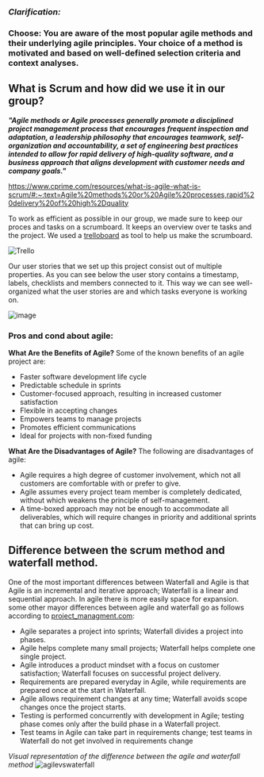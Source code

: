 ### **_Clarification:_**
### **Choose: You are aware of the most popular agile methods and their underlying agile principles. Your choice of a method is motivated and based on well-defined selection criteria and context analyses.**


## What is Scrum and how did we use it in our group?
***"Agile methods or Agile processes generally promote a disciplined project management process that encourages frequent inspection and adaptation, a leadership philosophy that encourages teamwork, self-organization and accountability, a set of engineering best practices intended to allow for rapid delivery of high-quality software, and a business approach that aligns development with customer needs and company goals."*** 

https://www.cprime.com/resources/what-is-agile-what-is-scrum/#:~:text=Agile%20methods%20or%20Agile%20processes,rapid%20delivery%20of%20high%2Dquality

To work as efficient as possible in our group, we made sure to keep our proces and tasks on a scrumboard. It keeps an overview over te tasks and the project. We used a  [trelloboard](https://trello.com/b/Q4D0RcQU/proftaak-semester-3) as tool to help us make the scrumboard.

![Trello](https://user-images.githubusercontent.com/73832880/171404156-8d70eb2d-52a0-4572-bd14-031f62f39563.png)

Our user stories that we set up this project consist out of multiple properties. As you can see below the user story contains a timestamp, labels, checklists and members connected to it. This way we can see well-organized what the user stories are and which tasks everyone is working on.

![image](https://user-images.githubusercontent.com/73832880/171827420-08b33c91-4ca7-4730-b8dc-e0e433032e71.png)

### Pros and cond about agile:
**What Are the Benefits of Agile?**
Some of the known benefits of an agile project are:

- Faster software development life cycle
- Predictable schedule in sprints
- Customer-focused approach, resulting in increased customer satisfaction
- Flexible in accepting changes
- Empowers teams to manage projects
- Promotes efficient communications
- Ideal for projects with non-fixed funding

**What Are the Disadvantages of Agile?**
The following are disadvantages of agile:

- Agile requires a high degree of customer involvement, which not all customers are comfortable with or prefer to give.
- Agile assumes every project team member is completely dedicated, without which weakens the principle of self-management.
- A time-boxed approach may not be enough to accommodate all deliverables, which will require changes in priority and additional sprints that can bring up cost.


## Difference between the scrum method and waterfall method.

One of the most important differences between Waterfall and Agile is that Agile is an incremental and iterative approach; Waterfall is a linear and sequential approach. In agile there is more easily space for expansion.
some other mayor differences between agile and waterfall go as follows according to [project_managment.com](https://project-management.com/agile-vs-waterfall/#differences):

- Agile separates a project into sprints; Waterfall divides a project into phases.
- Agile helps complete many small projects; Waterfall helps complete one single project.
- Agile introduces a product mindset with a focus on customer satisfaction; Waterfall focuses on successful project delivery.
- Requirements are prepared everyday in Agile, while requirements are prepared once at the start in Waterfall.
- Agile allows requirement changes at any time; Waterfall avoids scope changes once the project starts.
- Testing is performed concurrently with development in Agile; testing phase comes only after the build phase in a Waterfall project.
- Test teams in Agile can take part in requirements change; test teams in Waterfall do not get involved in requirements change

<i>Visual representation of the difference between the agile and waterfall method</i>
![agilevswaterfall](https://user-images.githubusercontent.com/73832880/173312756-305538f1-6263-4133-80a8-2a7f0048da24.JPG)
